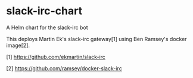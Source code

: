 # slack-irc-chart
A Helm chart for the slack-irc bot

This deploys Martin Ek's slack-irc gateway[1] using Ben Ramsey's docker image[2].

[1] https://github.com/ekmartin/slack-irc

[2] https://github.com/ramsey/docker-slack-irc
